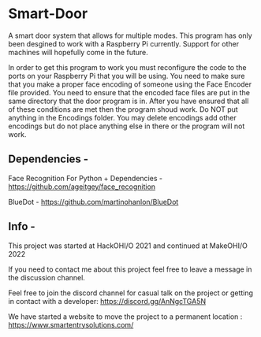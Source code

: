 # Smart-Door

A smart door system that allows for multiple modes.
This program has only been desgined to work with a Raspberry Pi currently. Support for other machines will hopefully come in the future.

In order to get this program to work you must reconfigure the code to the ports on your Raspberry Pi that you will be using. You need to make sure that you make a proper face encoding of someone using the Face Encoder file provided. You need to ensure that the encoded face files are put in the same directory that the door program is in. After you have ensured that all of these conditions are met then the program shoud work. Do NOT put anything in the Encodings folder. You may delete encodings add other encodings but do not place anything else in there or the program will not work.

## Dependencies -

Face Recognition For Python + Dependencies - <https://github.com/ageitgey/face_recognition>

BlueDot - <https://github.com/martinohanlon/BlueDot>

## Info -

This project was started at HackOHI/O 2021 and continued at MakeOHI/O 2022

If you need to contact me about this project feel free to leave a message in the discussion channel.

Feel free to join the discord channel for casual talk on the project or getting in contact with a developer: <https://discord.gg/AnNgcTGA5N>

We have started a website to move the project to a permanent location : <https://www.smartentrysolutions.com/>

